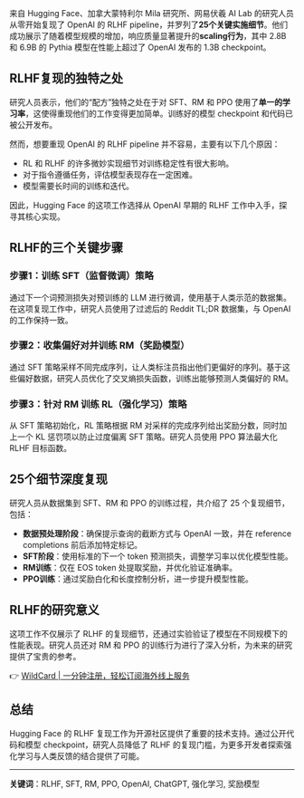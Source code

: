 来自 Hugging Face、加拿大蒙特利尔 Mila 研究所、网易伏羲 AI Lab 的研究人员从零开始复现了 OpenAI 的 RLHF pipeline，并罗列了**25个关键实施细节**。他们成功展示了随着模型规模的增加，响应质量显著提升的**scaling行为**，其中 2.8B 和 6.9B 的 Pythia 模型在性能上超过了 OpenAI 发布的 1.3B checkpoint。

## RLHF复现的独特之处

研究人员表示，他们的“配方”独特之处在于对 SFT、RM 和 PPO 使用了**单一的学习率**，这使得重现他们的工作变得更加简单。训练好的模型 checkpoint 和代码已被公开发布。

然而，想要重现 OpenAI 的 RLHF pipeline 并不容易，主要有以下几个原因：

- RL 和 RLHF 的许多微妙实现细节对训练稳定性有很大影响。
- 对于指令遵循任务，评估模型表现存在一定困难。
- 模型需要长时间的训练和迭代。

因此，Hugging Face 的这项工作选择从 OpenAI 早期的 RLHF 工作中入手，探寻其核心实现。

## RLHF的三个关键步骤

### 步骤1：训练 SFT（监督微调）策略

通过下一个词预测损失对预训练的 LLM 进行微调，使用基于人类示范的数据集。在这项复现工作中，研究人员使用了过滤后的 Reddit TL;DR 数据集，与 OpenAI 的工作保持一致。

### 步骤2：收集偏好对并训练 RM（奖励模型）

通过 SFT 策略采样不同完成序列，让人类标注员指出他们更偏好的序列。基于这些偏好数据，研究人员优化了交叉熵损失函数，训练出能够预测人类偏好的 RM。

### 步骤3：针对 RM 训练 RL（强化学习）策略

从 SFT 策略初始化，RL 策略根据 RM 对采样的完成序列给出奖励分数，同时加上一个 KL 惩罚项以防止过度偏离 SFT 策略。研究人员使用 PPO 算法最大化 RLHF 目标函数。

## 25个细节深度复现

研究人员从数据集到 SFT、RM 和 PPO 的训练过程，共介绍了 25 个复现细节，包括：

- **数据预处理阶段**：确保提示查询的截断方式与 OpenAI 一致，并在 reference completions 前后添加特定标记。
- **SFT阶段**：使用标准的下一个 token 预测损失，调整学习率以优化模型性能。
- **RM训练**：仅在 EOS token 处提取奖励，并优化验证准确率。
- **PPO训练**：通过奖励白化和长度控制分析，进一步提升模型性能。

## RLHF的研究意义

这项工作不仅展示了 RLHF 的复现细节，还通过实验验证了模型在不同规模下的性能表现。研究人员还对 RM 和 PPO 的训练行为进行了深入分析，为未来的研究提供了宝贵的参考。

👉 [WildCard | 一分钟注册，轻松订阅海外线上服务](https://bit.ly/bewildcard)

## 总结

Hugging Face 的 RLHF 复现工作为开源社区提供了重要的技术支持。通过公开代码和模型 checkpoint，研究人员降低了 RLHF 的复现门槛，为更多开发者探索强化学习与人类反馈的结合提供了可能。

---
**关键词**：RLHF, SFT, RM, PPO, OpenAI, ChatGPT, 强化学习, 奖励模型